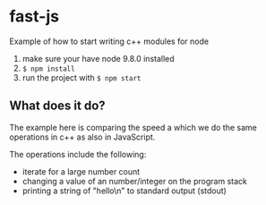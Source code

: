 # fast-js
Example of how to start writing c++ modules for node

1. make sure your have node 9.8.0 installed
2. `$ npm install`
3. run the project with `$ npm start`

## What does it do?
The example here is comparing the speed a which we do the same operations in c++ as also in JavaScript.

The operations include the following:
- iterate for a large number count
- changing a value of an number/integer on the program stack
- printing a string of "hello\n" to standard output (stdout)
